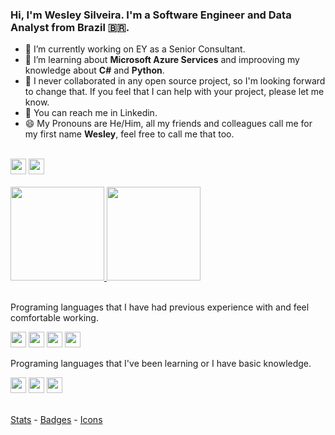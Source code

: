 ### Hi, I'm Wesley Silveira. I'm a Software Engineer and Data Analyst from Brazil 🇧🇷.

- 🔭 I’m currently working on EY as a Senior Consultant.
- 🌱 I’m learning about **Microsoft Azure Services** and improoving my knowledge about **C#** and **Python**.
- 👯 I never collaborated in any open source project, so I'm looking forward to change that. If you feel that I can help with your project, please let me know.
- 💬 You can reach me in Linkedin.
- 😄 My Pronouns are He/Him, all my friends and colleagues call me for my first name **Wesley**, feel free to call me that too.

<br />
<div>
  <a href="https://www.linkedin.com/in/wesleypsilveira/" target="_blank"><img height="25em" src="https://img.shields.io/badge/LinkedIn-0077B5?style=for-the-badge&logo=linkedin&logoColor=white" target="_blank" /></a>
  <a href="https://stackoverflow.com/users/14385073/wesley-pereira-da-silveira" target="_blank"><img height="25em" src="https://img.shields.io/badge/Stack_Overflow-FE7A16?style=for-the-badge&logo=stack-overflow&logoColor=white" target="_blank" /></a>
</div>
<br />
<div>
  <a href="https://github.com/wesleypereiradasilveira">
    <img height="150em" src="https://github-readme-stats.vercel.app/api?username=wesleypereiradasilveira&count_private=true&include_all_commits=true&show_icons=true&theme=vue-dark&hide_border=true" />
    <img height="150em" src="https://github-readme-stats.vercel.app/api/top-langs/?username=wesleypereiradasilveira&layout=compact&theme=vue-dark&hide_border=true" />
  <a/>
</div>
<br />
<div>
  <p>Programing languages that I have had previous experience with and feel comfortable working.</p>
  <img height="25em" src="https://img.shields.io/badge/C%23-239120?style=for-the-badge&logo=c-sharp&logoColor=white" />
  <img height="25em" src="https://img.shields.io/badge/Python-3776AB?style=for-the-badge&logo=python&logoColor=white" />
  <img height="25em" src="https://img.shields.io/badge/PHP-777BB4?style=for-the-badge&logo=php&logoColor=white" />
  <img height="25em" src="https://img.shields.io/badge/Microsoft_SQL_Server-CC2927?style=for-the-badge&logo=microsoft-sql-server&logoColor=white" />
  <br />
  <p>Programing languages that I've been learning or I have basic knowledge.</p>
  <img height="25em" src="https://img.shields.io/badge/Java-ED8B00?style=for-the-badge&logo=java&logoColor=white" />
  <img height="25em" src="https://img.shields.io/badge/JavaScript-F7DF1E?style=for-the-badge&logo=javascript&logoColor=black" />
  <img height="25em" src="https://img.shields.io/badge/C-00599C?style=for-the-badge&logo=c&logoColor=white" />
</div>
<br />
  
  [Stats](https://github.com/anuraghazra/github-readme-stats) -
  [Badges](https://github.com/Envoy-VC/Badges-for-GitHub) -
  [Icons](https://devicon.dev/)
